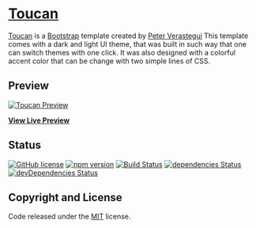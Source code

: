 # [Toucan](http://peterveras.com/toucan/index.html)

[Toucan](http://peterveras.com/toucan/index.html) is a [Bootstrap](https://getbootstrap.com/) template created by [Peter Verastegui](http://peterveras.com) This template comes with a dark and light UI theme, that was built in such way that one can switch themes with one click. It was also designed with a colorful accent color that can be change with two simple lines of CSS.

## Preview

[![Toucan Preview](https://raw.githubusercontent.com/peterveras/Toucan-Theme-Documentation/main/Description/images/%2003_toucan_preview.jpg)](https://startbootstrap.github.io/startbootstrap-scrolling-nav/)

**[View Live Preview](http://peterveras.com/toucan/index.html)**

## Status

[![GitHub license](https://img.shields.io/badge/license-MIT-blue.svg)](https://raw.githubusercontent.com/StartBootstrap/startbootstrap-scrolling-nav/master/LICENSE)
[![npm version](https://img.shields.io/npm/v/startbootstrap-scrolling-nav.svg)](https://www.npmjs.com/package/startbootstrap-scrolling-nav)
[![Build Status](https://travis-ci.org/StartBootstrap/startbootstrap-scrolling-nav.svg?branch=master)](https://travis-ci.org/StartBootstrap/startbootstrap-scrolling-nav)
[![dependencies Status](https://david-dm.org/StartBootstrap/startbootstrap-scrolling-nav/status.svg)](https://david-dm.org/StartBootstrap/startbootstrap-scrolling-nav)
[![devDependencies Status](https://david-dm.org/StartBootstrap/startbootstrap-scrolling-nav/dev-status.svg)](https://david-dm.org/StartBootstrap/startbootstrap-scrolling-nav?type=dev)

## Copyright and License

Code released under the [MIT](https://github.com/StartBootstrap/startbootstrap-scrolling-nav/blob/gh-pages/LICENSE) license.
